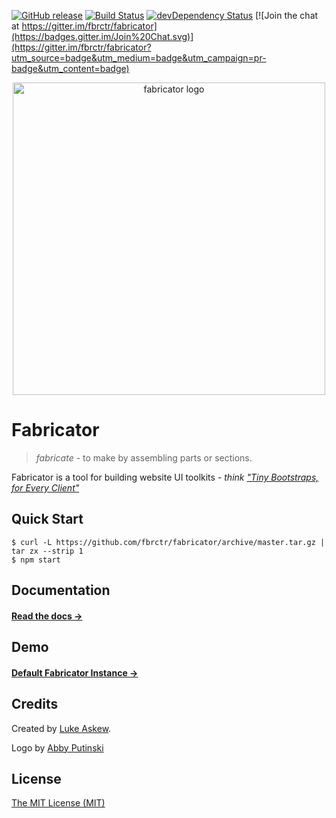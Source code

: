 [![GitHub release](https://img.shields.io/github/release/fbrctr/fabricator.svg)]()
[![Build Status](https://travis-ci.org/fbrctr/fabricator.svg)](https://travis-ci.org/fbrctr/fabricator)
[![devDependency Status](https://david-dm.org/fbrctr/fabricator/dev-status.svg)](https://david-dm.org/fbrctr/fabricator#info=devDependencies)
[![Join the chat at https://gitter.im/fbrctr/fabricator](https://badges.gitter.im/Join%20Chat.svg)](https://gitter.im/fbrctr/fabricator?utm_source=badge&utm_medium=badge&utm_campaign=pr-badge&utm_content=badge)

<p align="center">
  <img src="https://fbrctr.github.io/assets/toolkit/images/logo.svg" alt="fabricator logo" width="500">
</p>

# Fabricator

> _fabricate_ - to make by assembling parts or sections.

Fabricator is a tool for building website UI toolkits - _think ["Tiny Bootstraps, for Every Client"](http://daverupert.com/2013/04/responsive-deliverables/#tiny-bootstraps-for-every-client)_

## Quick Start

```shell
$ curl -L https://github.com/fbrctr/fabricator/archive/master.tar.gz | tar zx --strip 1
$ npm start
```

## Documentation

#### [Read the docs →](https://fbrctr.github.io/docs)

## Demo

#### [Default Fabricator Instance →](https://fbrctr.github.io/demo)

## Credits

Created by [Luke Askew](https://twitter.com/lukeaskew).

Logo by [Abby Putinski](https://abbyputinski.com/)

## License

[The MIT License (MIT)](https://opensource.org/licenses/mit-license.php)
